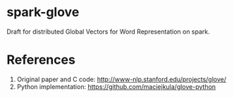 spark-glove
==================================

Draft for distributed Global Vectors for Word Representation on spark.

# References

1) Original paper and C code: http://www-nlp.stanford.edu/projects/glove/
2) Python implementation: https://github.com/maciejkula/glove-python

